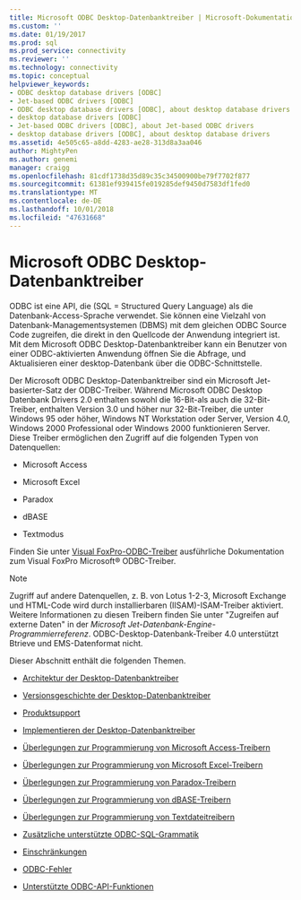 ```yaml
---
title: Microsoft ODBC Desktop-Datenbanktreiber | Microsoft-Dokumentation
ms.custom: ''
ms.date: 01/19/2017
ms.prod: sql
ms.prod_service: connectivity
ms.reviewer: ''
ms.technology: connectivity
ms.topic: conceptual
helpviewer_keywords:
- ODBC desktop database drivers [ODBC]
- Jet-based ODBC drivers [ODBC]
- ODBC desktop database drivers [ODBC], about desktop database drivers
- desktop database drivers [ODBC]
- Jet-based ODBC drivers [ODBC], about Jet-based ODBC drivers
- desktop database drivers [ODBC], about desktop database drivers
ms.assetid: 4e505c65-a8dd-4283-ae28-313d8a3aa046
author: MightyPen
ms.author: genemi
manager: craigg
ms.openlocfilehash: 81cdf1738d35d89c35c34500900be79f7702f877
ms.sourcegitcommit: 61381ef939415fe019285def9450d7583df1fed0
ms.translationtype: MT
ms.contentlocale: de-DE
ms.lasthandoff: 10/01/2018
ms.locfileid: "47631668"
---
```

# <a name="microsoft-odbc-desktop-database-drivers"></a>Microsoft ODBC Desktop-Datenbanktreiber
ODBC ist eine API, die (SQL = Structured Query Language) als die Datenbank-Access-Sprache verwendet. Sie können eine Vielzahl von Datenbank-Managementsystemen (DBMS) mit dem gleichen ODBC Source Code zugreifen, die direkt in den Quellcode der Anwendung integriert ist. Mit dem Microsoft ODBC Desktop-Datenbanktreiber kann ein Benutzer von einer ODBC-aktivierten Anwendung öffnen Sie die Abfrage, und Aktualisieren einer desktop-Datenbank über die ODBC-Schnittstelle.  
  
 Der Microsoft ODBC Desktop-Datenbanktreiber sind ein Microsoft Jet-basierter-Satz der ODBC-Treiber. Während Microsoft ODBC Desktop Datenbank Drivers 2.0 enthalten sowohl die 16-Bit-als auch die 32-Bit-Treiber, enthalten Version 3.0 und höher nur 32-Bit-Treiber, die unter Windows 95 oder höher, Windows NT Workstation oder Server, Version 4.0, Windows 2000 Professional oder Windows 2000 funktionieren Server. Diese Treiber ermöglichen den Zugriff auf die folgenden Typen von Datenquellen:  
  
-   Microsoft Access  
  
-   Microsoft Excel  
  
-   Paradox  
  
-   dBASE  
  
-   Textmodus  
  
 Finden Sie unter [Visual FoxPro-ODBC-Treiber](../../odbc/microsoft/visual-foxpro-odbc-driver.md) ausführliche Dokumentation zum Visual FoxPro Microsoft® ODBC-Treiber.  
  
> [!NOTE]  
>  Zugriff auf andere Datenquellen, z. B. von Lotus 1-2-3, Microsoft Exchange und HTML-Code wird durch installierbaren (IISAM)-ISAM-Treiber aktiviert. Weitere Informationen zu diesen Treibern finden Sie unter "Zugreifen auf externe Daten" in der *Microsoft Jet-Datenbank-Engine-Programmierreferenz*. ODBC-Desktop-Datenbank-Treiber 4.0 unterstützt Btrieve und EMS-Datenformat nicht.  
  
 Dieser Abschnitt enthält die folgenden Themen.  
  
-   [Architektur der Desktop-Datenbanktreiber](../../odbc/microsoft/desktop-database-drivers-architecture.md)  
  
-   [Versionsgeschichte der Desktop-Datenbanktreiber](../../odbc/microsoft/history-of-the-desktop-database-drivers.md)  
  
-   [Produktsupport](../../odbc/microsoft/product-support.md)  
  
-   [Implementieren der Desktop-Datenbanktreiber](../../odbc/microsoft/implementing-desktop-database-drivers.md)  
  
-   [Überlegungen zur Programmierung von Microsoft Access-Treibern](../../odbc/microsoft/microsoft-access-driver-programming-considerations.md)  
  
-   [Überlegungen zur Programmierung von Microsoft Excel-Treibern](../../odbc/microsoft/microsoft-excel-driver-programming-considerations.md)  
  
-   [Überlegungen zur Programmierung von Paradox-Treibern](../../odbc/microsoft/paradox-driver-programming-considerations.md)  
  
-   [Überlegungen zur Programmierung von dBASE-Treibern](../../odbc/microsoft/dbase-driver-programming-considerations.md)  
  
-   [Überlegungen zur Programmierung von Textdateitreibern](../../odbc/microsoft/text-file-driver-programming-considerations.md)  
  
-   [Zusätzliche unterstützte ODBC-SQL-Grammatik](../../odbc/microsoft/additional-supported-odbc-sql-grammar.md)  
  
-   [Einschränkungen](../../odbc/microsoft/limitations.md)  
  
-   [ODBC-Fehler](../../odbc/microsoft/odbc-errors.md)  
  
-   [Unterstützte ODBC-API-Funktionen](../../odbc/microsoft/supported-odbc-api-functions.md)
